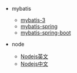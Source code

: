 
- mybatis
  - [mybatis-3](https://mybatis.org/mybatis-3/zh/index.html)
  - [mybatis-spring](https://mybatis.org/spring/zh/index.html)
  - [mybatis-spring-boot](http://mybatis.org/spring-boot-starter/mybatis-spring-boot-autoconfigure/index.html#)
  
- node 
  - [Nodejs英文](https://nodejs.org/en/)
  - [Nodejs中文](http://nodejs.cn/)